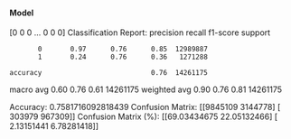 #### Model
[0 0 0 ... 0 0 0]
Classification Report:
              precision    recall  f1-score   support

           0       0.97      0.76      0.85  12989887
           1       0.24      0.76      0.36   1271288

    accuracy                           0.76  14261175
   macro avg       0.60      0.76      0.61  14261175
weighted avg       0.90      0.76      0.81  14261175

Accuracy: 0.7581716092818439
Confusion Matrix:
[[9845109 3144778]
 [ 303979  967309]]
Confusion Matrix (%):
[[69.03434675 22.05132466]
 [ 2.13151441  6.78281418]]
